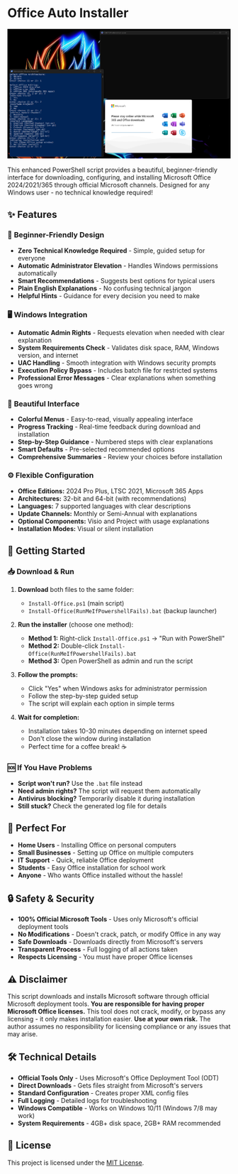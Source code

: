 # Office Auto Installer

![Screenshot](./screenshot.png)

This enhanced PowerShell script provides a beautiful, beginner-friendly interface for downloading, configuring, and installing Microsoft Office 2024/2021/365 through official Microsoft channels. Designed for any Windows user - no technical knowledge required!

## ✨ Features
### 🎯 **Beginner-Friendly Design**
- **Zero Technical Knowledge Required** - Simple, guided setup for everyone
- **Automatic Administrator Elevation** - Handles Windows permissions automatically
- **Smart Recommendations** - Suggests best options for typical users
- **Plain English Explanations** - No confusing technical jargon
- **Helpful Hints** - Guidance for every decision you need to make

### 🖥️ **Windows Integration**
- **Automatic Admin Rights** - Requests elevation when needed with clear explanation
- **System Requirements Check** - Validates disk space, RAM, Windows version, and internet
- **UAC Handling** - Smooth integration with Windows security prompts
- **Execution Policy Bypass** - Includes batch file for restricted systems
- **Professional Error Messages** - Clear explanations when something goes wrong

### 🎨 **Beautiful Interface**
- **Colorful Menus** - Easy-to-read, visually appealing interface
- **Progress Tracking** - Real-time feedback during download and installation
- **Step-by-Step Guidance** - Numbered steps with clear explanations
- **Smart Defaults** - Pre-selected recommended options
- **Comprehensive Summaries** - Review your choices before installation

### ⚙️ **Flexible Configuration**
- **Office Editions:** 2024 Pro Plus, LTSC 2021, Microsoft 365 Apps
- **Architectures:** 32-bit and 64-bit (with recommendations)
- **Languages:** 7 supported languages with clear descriptions
- **Update Channels:** Monthly or Semi-Annual with explanations
- **Optional Components:** Visio and Project with usage explanations
- **Installation Modes:** Visual or silent installation

## 🚀 Getting Started

### 📥 **Download & Run**
1. **Download** both files to the same folder:
   - `Install-Office.ps1` (main script)
   - `Install-Office(RunMeIfPowershellFails).bat` (backup launcher)

2. **Run the installer** (choose one method):
   - **Method 1:** Right-click `Install-Office.ps1` → "Run with PowerShell"
   - **Method 2:** Double-click `Install-Office(RunMeIfPowershellFails).bat`
   - **Method 3:** Open PowerShell as admin and run the script

3. **Follow the prompts:**
   - Click "Yes" when Windows asks for administrator permission
   - Follow the step-by-step guided setup
   - The script will explain each option in simple terms

4. **Wait for completion:**
   - Installation takes 10-30 minutes depending on internet speed
   - Don't close the window during installation
   - Perfect time for a coffee break! ☕

### 🆘 **If You Have Problems**
- **Script won't run?** Use the `.bat` file instead
- **Need admin rights?** The script will request them automatically
- **Antivirus blocking?** Temporarily disable it during installation
- **Still stuck?** Check the generated log file for details

## 🎯 **Perfect For**
- **Home Users** - Installing Office on personal computers
- **Small Businesses** - Setting up Office on multiple computers
- **IT Support** - Quick, reliable Office deployment
- **Students** - Easy Office installation for school work
- **Anyone** - Who wants Office installed without the hassle!

## 🔒 **Safety & Security**
- **100% Official Microsoft Tools** - Uses only Microsoft's official deployment tools
- **No Modifications** - Doesn't crack, patch, or modify Office in any way
- **Safe Downloads** - Downloads directly from Microsoft's servers
- **Transparent Process** - Full logging of all actions taken
- **Respects Licensing** - You must have proper Office licenses

## ⚠️ Disclaimer
This script downloads and installs Microsoft software through official Microsoft deployment tools. **You are responsible for having proper Microsoft Office licenses.** This tool does not crack, modify, or bypass any licensing - it only makes installation easier. **Use at your own risk.** The author assumes no responsibility for licensing compliance or any issues that may arise.

## 🛠️ **Technical Details**
- **Official Tools Only** - Uses Microsoft's Office Deployment Tool (ODT)
- **Direct Downloads** - Gets files straight from Microsoft's servers
- **Standard Configuration** - Creates proper XML config files
- **Full Logging** - Detailed logs for troubleshooting
- **Windows Compatible** - Works on Windows 10/11 (Windows 7/8 may work)
- **System Requirements** - 4GB+ disk space, 2GB+ RAM recommended

## 📄 License
This project is licensed under the [MIT License](./LICENSE).